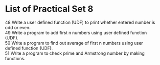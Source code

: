 # List of Practical Set 8 

48 	Write a user defined function (UDF) to print whether entered number is odd or even.     
49 	Write a program to add first n numbers using user defined function (UDF).   
50 	Write a program to find out average of first n numbers using user defined function (UDF).   
51 	Write a program to check prime and Armstrong number by making functions.       